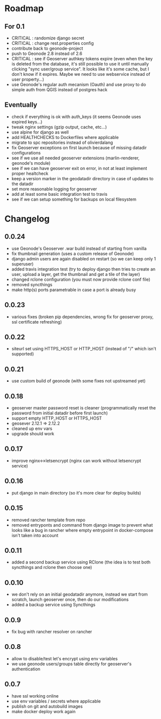 # Roadmap

## For 0.1

- CRITICAL : randomize django secret
- CRITICAL : change rest.properties config
- contribute back to geonode-project
- push to Geonode 2.8 instead of 2.6
- CRITICAL : see if Geoserver authkey tokens expire (even when the key is deleted from the database, it's still possible to use it until manually clicking "sync user/group service". It looks like it's some cache, but I don't know if it expires. Maybe we need to use webservice instead of user property...)
- use Geonode's regular auth mecanism (Oauth) and use proxy to do simple auth from QGIS instead of postgres hack

## Eventually

- check if everything is ok with auth_keys (it seems Geonode uses expired keys...)
- tweak nginx settings (gzip output, cache, etc...)
- use alpine for django as well
- add HEALTHCHECKS to Dockerfiles where applicable
- migrate to spc repositories instead of olivierdalang
- fix Geoserver exceptions on first launch because of missing datadir configurations
- see if we use all needed geoserver extensions (marlin-renderer, geonode's module)
- see if we can have geoserver exit on error, in not at least implement proper healtcheck
- keep a version marker in the geodatadir directory in case of updates to the datadir
- set more reasonable logging for geoserver
- add at least some basic integration test to travis
- see if we can setup something for backups on local filesystem

# Changelog

## 0.0.24

- use Geonode's Geoserver .war build instead of starting from vanilla
- fix thumbnail generation (uses a custom release of Geonode)
- django admin users are again disabled on restart (so we can keep only 1 superuser)
- added travis integration test (try to deploy django then tries to create an user, upload a layer, get the thumbnail and get a tile of the layer)
- changed rclone configuration (you must now provide rclone conf file)
- removed syncthings
- make http(s) ports parametrable in case a port is already busy

## 0.0.23

- various fixes (broken pip dependencies, wrong fix for geoserver proxy, ssl certificate refreshing)

## 0.0.22

- siteurl set using HTTPS_HOST or HTTP_HOST (instead of "/" which isn't supported)

## 0.0.21

- use custom build of geonode (with some fixes not upstreamed yet)

## 0.0.18

- geoserver master password reset is cleaner (programmatically reset the password from initial datadir before first launch)
- support empty HTTP_HOST or HTTPS_HOST
- geosever 2.12.1 => 2.12.2
- cleaned up env vars
- upgrade should work

## 0.0.17

- improve nginx<->letsencrypt (nginx can work without letsencrypt service)

## 0.0.16

- put django in main directory (so it's more clear for deploy builds)

## 0.0.15

- removed rancher template from repo
- removed entryponts and command from django image to prevent what looks like a bug in rancher where empty entrypoint in docker-compose isn't taken into account

## 0.0.11

- added a second backup service using RClone (the idea is to test both syncthings and rclone then choose one)

## 0.0.10

- we don't rely on an initial geodatadir anymore, instead we start from scratch, launch geoserver once, then do our modifications
- added a backup service using Syncthings

## 0.0.9

- fix bug with rancher resolver on rancher

## 0.0.8

- allow to disable/test let's encrypt using env variables
- we use geonode users/groups table directly for geoserver's authentication

## 0.0.7

- have ssl working online
- use env variables / secrets where applicable
- publish on git and autobuild images
- make docker deploy work again
